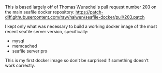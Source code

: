 This is based largely off of Thomas Wunschel's pull request number 203 on the main seafile docker repository: 
https://patch-diff.githubusercontent.com/raw/haiwen/seafile-docker/pull/203.patch

I kept only what was necessary to build a working docker image of the most recent seafile server version, specifically:
- mysql
- memcached
- seafile server pro

This is my first docker image so don't be surprised if something doesn't work correctly.
